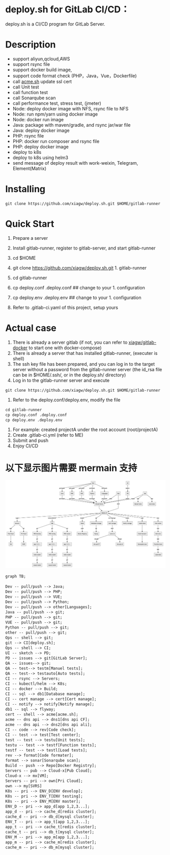 # deploy.sh for GitLab CI/CD：

deploy.sh is a CI/CD program for GitLab Server.
# Description
* support aliyun,qcloud,AWS
* support rsync file
* support docker build image,
* support code format check (PHP，Java，Vue，Dockerfile)
* call [acme.sh](https://github.com/acmesh-official/acme.sh.git) update ssl cert
* call Unit test
* call function test
* call Sonarqube scan
* call performance test, stress test, (jmeter)
* Node: deploy docker image with NFS, rsync file to NFS
* Node: run npm/yarn using docker image
* Node: docker run image
* Java: package with maven/gradle, and rsync jar/war file
* Java: deploy docker image
* PHP: rsync file
* PHP: docker run composer and rsync file
* PHP: deploy docker image
* deploy to k8s
* deploy to k8s using helm3
* send message of deploy result with work-weixin, Telegram, Element(Matrix)

# Installing
`git clone https://github.com/xiagw/deploy.sh.git $HOME/gitlab-runner`

# Quick Start
1. Prepare a server
1. Install gitlab-runner, register to gitlab-server, and start gitlab-runner

1. cd $HOME
1. git clone https://github.com/xiagw/deploy.sh.git 1. gitlab-runner
1. cd gitlab-runner
1. cp deploy.conf .deploy.conf  ## change to your 1. configuration
1. cp deploy.env .deploy.env  ## change to your 1. configuration
1. Refer to .gitlab-ci.yaml of this project, setup yours


# Actual case
1. There is already a server gitlab (if not, you can refer to [xiagw/gitlab-docker](https://github.com/xiagw/docker-gitlab) to start one with docker-compose)
1. There is already a server that has installed gitlab-runner, (executer is shell)
1. The ssh key file has been prepared, and you can log in to the target server without a password from the gitlab-runner server (the id_rsa file can be in $HOME/.ssh/, or in the deploy.sh/ directory)
1. Log in to the gitlab-runner server and execute
```shell
git clone https://github.com/xiagw/deploy.sh.git $HOME/gitlab-runner
```
1. Refer to the deploy.conf/deploy.env, modify the file
```shell
cd gitlab-runner
cp deploy.conf .deploy.conf
cp deploy.env .deploy.env
```
1. For example: created projectA under the root account (root/projectA)
1. Create .gitlab-ci.yml (refer to ME)
1. Submit and push
1. Enjoy CI/CD

# 以下显示图片需要 mermain 支持
![](readme.png)

```mermaid
graph TB;

Dev -- pull/push --> Java;
Dev -- pull/push --> PHP;
Dev -- pull/push --> VUE;
Dev -- pull/push --> Python;
Dev -- pull/push --> other[Languages];
Java -- pull/push --> git;
PHP -- pull/push --> git;
VUE -- pull/push --> git;
Python -- pull/push --> git;
other -- pull/push --> git;
Ops -- shell --> git;
git --> CI[deploy.sh];
Ops -- shell --> CI;
UI -- sketch --> PD;
PD -- issues --> git[GitLab Server];
QA -- issues--> git;
QA -- test--> testm[Manuel tests];
QA -- test--> testauto[Auto tests];
CI -- rsync --> Servers;
CI -- kubectl/helm --> K8s;
CI -- docker --> Build;
CI -- sql --> db1[Database manage];
CI -- cert manage --> cert[Cert manage];
CI -- notify --> notify[Notify manage];
db1 -- sql --> flyway;
cert -- shell --> acme[acme.sh];
acme -- dns api --> dns1[dns api CF];
acme -- dns api --> dns2[dns api ali];
CI -- code --> rev[Code check];
CI -- test --> test[Test center];
test -- test --> testu[Unit tests];
testu -- test --> testf[Function tests];
testf -- test --> testl[Load tests];
rev --> format[Code formater];
format --> sonar[Sonarqube scan];
Build -- push --> Repo[Docker Registry];
Servers -- pub --> Cloud-x[Pub Cloud];
Cloud-x --> mx[VM];
Servers -- pri --> own[Pri Cloud];
own --> my[SVRS]
K8s -- pri --> ENV_D[ENV develop];
K8s -- pri --> ENV_T[ENV testing];
K8s -- pri --> ENV_M[ENV master];
ENV_D -- pri --> app_d[app 1,2,3...];
app_d -- pri --> cache_d[redis cluster];
cache_d -- pri --> db_d[mysql cluster];
ENV_T -- pri --> app_t[app 1,2,3...];
app_t -- pri --> cache_t[redis cluster];
cache_t -- pri --> db_t[mysql cluster];
ENV_M -- pri --> app_m[app 1,2,3...];
app_m -- pri --> cache_m[redis cluster];
cache_m -- pri --> db_m[mysql cluster];
```
